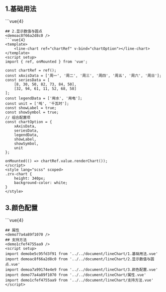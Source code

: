 ## 1.基础用法
<demobe5c95fd3f91 />
```vue{4}
<template>
    <line-chart ref="chartRef" v-bind="chartOption"></line-chart>
</template>
<script setup>
import { ref, onMounted } from 'vue';

const chartRef = ref();
const xAxisData = ['周一', '周二', '周三', '周四', '周五', '周六', '周日'];
const seriesData = [
    [8, 30, 50, 82, 73, 84, 50],
    [32, 94, 61, 11, 52, 68, 58]
];
const legendData = ['用水', '用电'];
const unit = ['吨', '千瓦时'];
// 组合配置项
const chartOption = {
    xAxisData,
    seriesData,
    legendData,
    unit
};

onMounted(() => chartRef.value.renderChart());
</script>
<style lang="scss" scoped>
.zrx-chart {
    height: 340px;
    background-color: white;
}
</style>

```
## 2.显示数值与圆点
<demoac8f66a2d8c0 />
```vue{4}
<template>
    <line-chart ref="chartRef" v-bind="chartOption"></line-chart>
</template>
<script setup>
import { ref, onMounted } from 'vue';

const chartRef = ref();
const xAxisData = ['周一', '周二', '周三', '周四', '周五', '周六', '周日'];
const seriesData = [
    [8, 30, 50, 82, 73, 84, 50],
    [32, 94, 61, 11, 52, 68, 58]
];
const legendData = ['用水', '用电'];
const unit = ['吨', '千瓦时'];
const showLabel = true;
const showSymbol = true;
// 组合配置项
const chartOption = {
    xAxisData,
    seriesData,
    legendData,
    showLabel,
    showSymbol,
    unit
};

onMounted(() => chartRef.value.renderChart());
</script>
<style lang="scss" scoped>
.zrx-chart {
    height: 340px;
    background-color: white;
}
</style>

```
## 3.颜色配置
<demoa7a99174e4e9 />
```vue{4}
<template>
    <line-chart ref="chartRef" v-bind="chartOption"></line-chart>
</template>
<script setup>
import { ref, onMounted } from 'vue';

const chartRef = ref();
const xAxisData = ['周一', '周二', '周三', '周四', '周五', '周六', '周日'];
const seriesData = [
    [8, 30, 50, 82, 73, 84, 50],
    [32, 94, 61, 11, 52, 68, 58]
];
const legendData = ['用水', '用电'];
const unit = ['吨', '千瓦时'];
const color = [
    {
        color: 'yellowgreen',
        lineColor: 'green',
        areaColor: {
            type: 'linear',
            x: 0,
            y: 0,
            x2: 0,
            y2: 1,
            colorStops: [
                { offset: 0, color: 'rgb(0, 221, 255)' },
                { offset: 1, color: 'rgb(77, 119, 255)' }
            ]
        }
    },
    {
        color: 'blue',
        lineColor: 'red',
        areaColor: {
            type: 'linear',
            x: 0,
            y: 0,
            x2: 0,
            y2: 1,
            colorStops: [
                { offset: 0, color: 'rgb(128, 255, 165)' },
                { offset: 1, color: 'rgb(1, 191, 236)' }
            ]
        }
    }
];
// 组合配置项
const chartOption = {
    xAxisData,
    seriesData,
    legendData,
    unit,
    color
};

onMounted(() => chartRef.value.renderChart());
</script>
<style lang="scss" scoped>
.zrx-chart {
    height: 340px;
    background-color: white;
}
</style>

```
## 属性
<demo77a4a89f1070 />
## 支持方法
<demo1cfef4755aa9 />
<script setup>
import demobe5c95fd3f91 from '../../document/lineChart/1.基础用法.vue'
import demoac8f66a2d8c0 from '../../document/lineChart/2.显示数值与圆点.vue'
import demoa7a99174e4e9 from '../../document/lineChart/3.颜色配置.vue'
import demo77a4a89f1070 from '../../document/lineChart/属性.vue'
import demo1cfef4755aa9 from '../../document/lineChart/支持方法.vue'
</script>